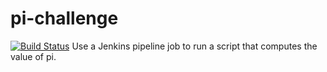# pi-challenge
[![Build Status](http://54.197.34.187:8080/buildStatus/icon?job=pi-challenge)](http://54.197.34.187:8080/job/pi-challenge/)
Use a Jenkins pipeline job to run a script that computes the value of pi.
